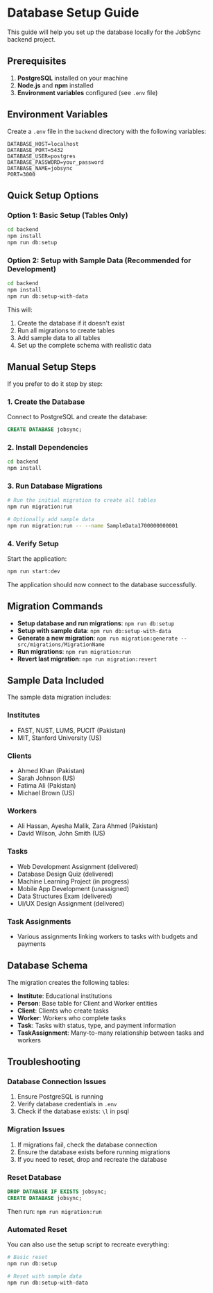 # Database Setup Guide

This guide will help you set up the database locally for the JobSync backend project.

## Prerequisites

1. **PostgreSQL** installed on your machine
2. **Node.js** and **npm** installed
3. **Environment variables** configured (see `.env` file)

## Environment Variables

Create a `.env` file in the `backend` directory with the following variables:

```env
DATABASE_HOST=localhost
DATABASE_PORT=5432
DATABASE_USER=postgres
DATABASE_PASSWORD=your_password
DATABASE_NAME=jobsync
PORT=3000
```

## Quick Setup Options

### Option 1: Basic Setup (Tables Only)
```bash
cd backend
npm install
npm run db:setup
```

### Option 2: Setup with Sample Data (Recommended for Development)
```bash
cd backend
npm install
npm run db:setup-with-data
```

This will:
1. Create the database if it doesn't exist
2. Run all migrations to create tables
3. Add sample data to all tables
4. Set up the complete schema with realistic data

## Manual Setup Steps

If you prefer to do it step by step:

### 1. Create the Database

Connect to PostgreSQL and create the database:

```sql
CREATE DATABASE jobsync;
```

### 2. Install Dependencies

```bash
cd backend
npm install
```

### 3. Run Database Migrations

```bash
# Run the initial migration to create all tables
npm run migration:run

# Optionally add sample data
npm run migration:run -- --name SampleData1700000000001
```

### 4. Verify Setup

Start the application:

```bash
npm run start:dev
```

The application should now connect to the database successfully.

## Migration Commands

- **Setup database and run migrations**: `npm run db:setup`
- **Setup with sample data**: `npm run db:setup-with-data`
- **Generate a new migration**: `npm run migration:generate -- src/migrations/MigrationName`
- **Run migrations**: `npm run migration:run`
- **Revert last migration**: `npm run migration:revert`

## Sample Data Included

The sample data migration includes:

### Institutes
- FAST, NUST, LUMS, PUCIT (Pakistan)
- MIT, Stanford University (US)

### Clients
- Ahmed Khan (Pakistan)
- Sarah Johnson (US)
- Fatima Ali (Pakistan)
- Michael Brown (US)

### Workers
- Ali Hassan, Ayesha Malik, Zara Ahmed (Pakistan)
- David Wilson, John Smith (US)

### Tasks
- Web Development Assignment (delivered)
- Database Design Quiz (delivered)
- Machine Learning Project (in progress)
- Mobile App Development (unassigned)
- Data Structures Exam (delivered)
- UI/UX Design Assignment (delivered)

### Task Assignments
- Various assignments linking workers to tasks with budgets and payments

## Database Schema

The migration creates the following tables:

- **Institute**: Educational institutions
- **Person**: Base table for Client and Worker entities
- **Client**: Clients who create tasks
- **Worker**: Workers who complete tasks
- **Task**: Tasks with status, type, and payment information
- **TaskAssignment**: Many-to-many relationship between tasks and workers

## Troubleshooting

### Database Connection Issues

1. Ensure PostgreSQL is running
2. Verify database credentials in `.env`
3. Check if the database exists: `\l` in psql

### Migration Issues

1. If migrations fail, check the database connection
2. Ensure the database exists before running migrations
3. If you need to reset, drop and recreate the database

### Reset Database

```sql
DROP DATABASE IF EXISTS jobsync;
CREATE DATABASE jobsync;
```

Then run: `npm run migration:run`

### Automated Reset

You can also use the setup script to recreate everything:

```bash
# Basic reset
npm run db:setup

# Reset with sample data
npm run db:setup-with-data
``` 